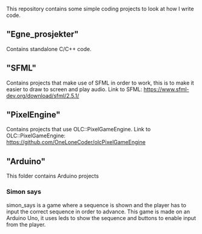 This repository contains some simple coding projects to look at how I write code.

## "Egne_prosjekter" 
Contains standalone C/C++ code.

## "SFML" 
Contains projects that make use of SFML in order to work, this is to make it easier to draw to screen and play audio.
Link to SFML: https://www.sfml-dev.org/download/sfml/2.5.1/

## "PixelEngine" 
Contains projects that use OLC::PixelGameEngine.
Link to OLC::PixelGameEngine: https://github.com/OneLoneCoder/olcPixelGameEngine

## "Arduino"
This folder contains Arduino projects

### Simon says
simon_says is a game where a sequence is shown and the player has to input the correct sequence in order to advance.
This game is made on an Arduino Uno, it uses leds to show the sequence and buttons to enable input from the player.